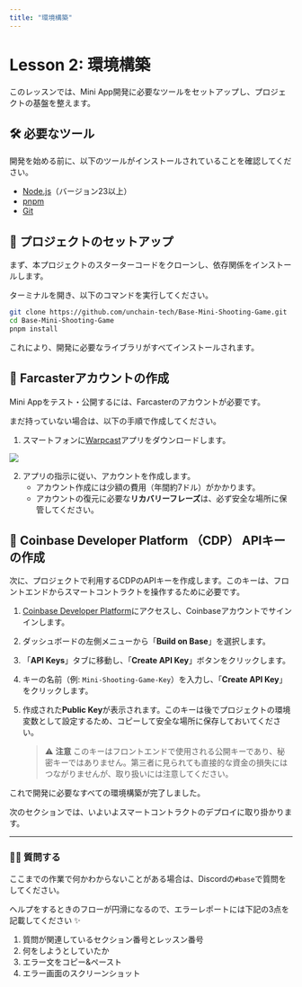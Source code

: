 ```yaml
---
title: "環境構築"
---
```


# Lesson 2: 環境構築

このレッスンでは、Mini App開発に必要なツールをセットアップし、プロジェクトの基盤を整えます。

## 🛠 必要なツール

開発を始める前に、以下のツールがインストールされていることを確認してください。

-   [Node.js](https://nodejs.org/ja/)（バージョン23以上）
-   [pnpm](https://pnpm.io/ja/installation)
-   [Git](https://git-scm.com/)

## 📂 プロジェクトのセットアップ

まず、本プロジェクトのスターターコードをクローンし、依存関係をインストールします。

ターミナルを開き、以下のコマンドを実行してください。

```bash
git clone https://github.com/unchain-tech/Base-Mini-Shooting-Game.git
cd Base-Mini-Shooting-Game
pnpm install
```

これにより、開発に必要なライブラリがすべてインストールされます。

## 🦋 Farcasterアカウントの作成

Mini Appをテスト・公開するには、Farcasterのアカウントが必要です。

まだ持っていない場合は、以下の手順で作成してください。

1.  スマートフォンに[Warpcast](https://warpcast.com/)アプリをダウンロードします。

![](/images/Base-Mini-Shooting-Game/section-1/lesson-2/0.png)

2.  アプリの指示に従い、アカウントを作成します。
    -   アカウント作成には少額の費用（年間約7ドル）がかかります。
    -   アカウントの復元に必要な**リカバリーフレーズ**は、必ず安全な場所に保管してください。

## 🔑 Coinbase Developer Platform （CDP） APIキーの作成

次に、プロジェクトで利用するCDPのAPIキーを作成します。このキーは、フロントエンドからスマートコントラクトを操作するために必要です。

1.  [Coinbase Developer Platform](https://www.coinbase.com/cloud)にアクセスし、Coinbaseアカウントでサインインします。

2.  ダッシュボードの左側メニューから「**Build on Base**」を選択します。

3.  「**API Keys**」タブに移動し、「**Create API Key**」ボタンをクリックします。

4.  キーの名前（例: `Mini-Shooting-Game-Key`）を入力し、「**Create API Key**」をクリックします。

5.  作成された**Public Key**が表示されます。このキーは後でプロジェクトの環境変数として設定するため、コピーして安全な場所に保存しておいてください。

    > ⚠️ **注意**
    > このキーはフロントエンドで使用される公開キーであり、秘密キーではありません。第三者に見られても直接的な資金の損失にはつながりませんが、取り扱いには注意してください。

これで開発に必要なすべての環境構築が完了しました。

次のセクションでは、いよいよスマートコントラクトのデプロイに取り掛かります。

---

### 🙋‍♂️ 質問する

ここまでの作業で何かわからないことがある場合は、Discordの`#base`で質問をしてください。

ヘルプをするときのフローが円滑になるので、エラーレポートには下記の3点を記載してください ✨

1.  質問が関連しているセクション番号とレッスン番号
2.  何をしようとしていたか
3.  エラー文をコピー&ペースト
4.  エラー画面のスクリーンショット
